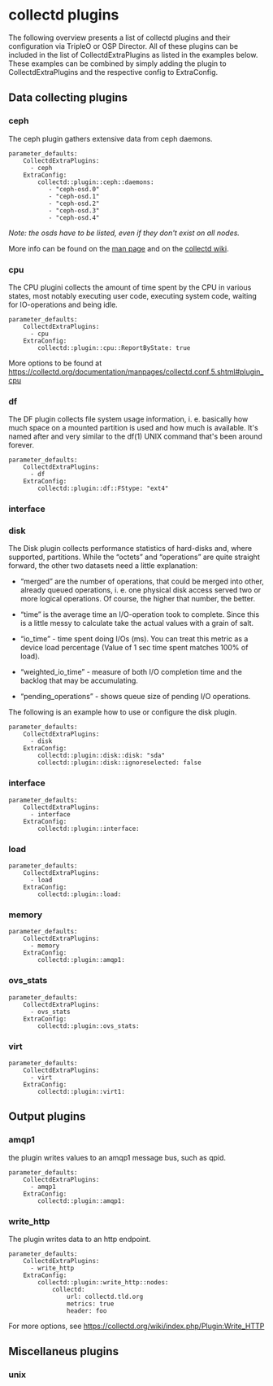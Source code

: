 # collectd plugins

The following overview presents a list of collectd plugins and their
configuration via TripleO or OSP Director.
All of these plugins can be included in the list of CollectdExtraPlugins
as listed in the examples below. These examples can be combined by simply
adding the plugin to CollectdExtraPlugins and the respective config to
ExtraConfig.

## Data collecting plugins

### ceph

The ceph plugin gathers extensive data from ceph daemons.

    parameter_defaults:
        CollectdExtraPlugins:
          - ceph
        ExtraConfig:
            collectd::plugin::ceph::daemons:
               - "ceph-osd.0"
               - "ceph-osd.1"
               - "ceph-osd.2"
               - "ceph-osd.3"
               - "ceph-osd.4"

*Note: the osds have to be listed, even if they don't exist on all nodes.*

More info can be found on the 
[man page](https://collectd.org/documentation/manpages/collectd.conf.5.shtml#plugin_ceph) 
and on the [collectd wiki](https://collectd.org/wiki/index.php/Plugin:Ceph).

### cpu

The CPU plugini collects the amount of time spent by the CPU in various
states, most notably executing user code, executing system code, waiting
for IO-operations and being idle.

    parameter_defaults:
        CollectdExtraPlugins:
          - cpu
        ExtraConfig:
            collectd::plugin::cpu::ReportByState: true

More options to be found at https://collectd.org/documentation/manpages/collectd.conf.5.shtml#plugin_cpu

### df

The DF plugin collects file system usage information, i. e. basically 
how much space on a mounted partition is used and how much is available. 
It's named after and very similar to the df(1) UNIX command that's been around 
forever. 

    parameter_defaults:
        CollectdExtraPlugins:
          - df
        ExtraConfig:
            collectd::plugin::df::FStype: "ext4"

### interface

### disk

The Disk plugin collects performance statistics of hard-disks and, where 
supported, partitions. While the “octets” and “operations” are quite straight 
forward, the other two datasets need a little explanation:

* “merged” are the number of operations, that could be merged into other,
   already queued operations, i. e. one physical disk access served two 
   or more logical operations. Of course, the higher that number, the better.

* “time” is the average time an I/O-operation took to complete. Since this is
  a little messy to calculate take the actual values with a grain of salt.

* “io_time” - time spent doing I/Os (ms). You can treat this metric as a 
   device load percentage (Value of 1 sec time spent matches 100% of load).

* “weighted_io_time” - measure of both I/O completion time and the backlog 
   that may be accumulating.
* “pending_operations” - shows queue size of pending I/O operations.

The following is an example how to use or configure the disk plugin.

    parameter_defaults:
        CollectdExtraPlugins:
          - disk
        ExtraConfig:
            collectd::plugin::disk::disk: "sda"
            collectd::plugin::disk::ignoreselected: false

### interface

    parameter_defaults:
        CollectdExtraPlugins:
          - interface
        ExtraConfig:
            collectd::plugin::interface:

### load

    parameter_defaults:
        CollectdExtraPlugins:
          - load
        ExtraConfig:
            collectd::plugin::load:
### memory

    parameter_defaults:
        CollectdExtraPlugins:
          - memory
        ExtraConfig:
            collectd::plugin::amqp1:
### ovs_stats

    parameter_defaults:
        CollectdExtraPlugins:
          - ovs_stats
        ExtraConfig:
            collectd::plugin::ovs_stats:

### virt

    parameter_defaults:
        CollectdExtraPlugins:
          - virt
        ExtraConfig:
            collectd::plugin::virt1:

## Output plugins

### amqp1

the plugin writes values to an amqp1 message bus, such as qpid.

    parameter_defaults:
        CollectdExtraPlugins:
          - amqp1
        ExtraConfig:
            collectd::plugin::amqp1:

### write_http

The plugin writes data to an http endpoint.

    parameter_defaults:
        CollectdExtraPlugins:
          - write_http
        ExtraConfig:
            collectd::plugin::write_http::nodes:
                collectd:
                    url: collectd.tld.org
                    metrics: true
                    header: foo

For more options, see https://collectd.org/wiki/index.php/Plugin:Write_HTTP

## Miscellaneus plugins

### unix

